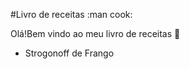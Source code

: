 #Livro de receitas :man cook:

Olá!Bem vindo ao meu livro de receitas :wave:

 - Strogonoff de Frango
